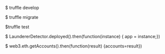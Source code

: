$ truffle develop

$ truffle migrate

$truffle test

$ LaundererDetector.deployed().then(function(instance) { app = instance;})

$ web3.eth.getAccounts().then(function(result) {accounts=result})
